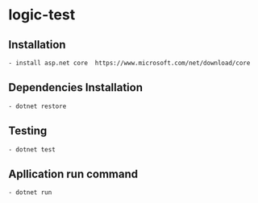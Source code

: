 # logic-test

## Installation
    - install asp.net core  https://www.microsoft.com/net/download/core

## Dependencies Installation
    - dotnet restore

## Testing
    - dotnet test

## Apllication run command
    - dotnet run